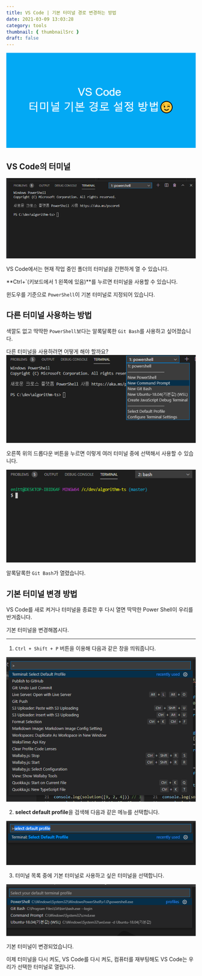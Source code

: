```yaml
---
title: VS Code | 기본 터미널 경로 변경하는 방법
date: 2021-03-09 13:03:28
category: tools
thumbnail: { thumbnailSrc }
draft: false
---
```


![picture 23](images/2021-03-09/36a1be62ddbdb910eff6759144d3b2df0b7204638708da16dacb3b64665431f3.png)

## VS Code의 터미널

![picture 3](images/2021-04-16/7d186eb9e2a9a1d22afcfe13dc7c1689f56d5290c6c7ae0c1bc207f422bec9e5.png)

VS Code에서는 현재 작업 중인 폴더의 터미널을 간편하게 열 수 있습니다.

**Ctrl+`(키보드에서 1 왼쪽에 있음)**를 누르면 터미널을 사용할 수 있습니다.

윈도우를 기준으로 `PowerShell`이 기본 터미널로 지정되어 있습니다.

## 다른 터미널 사용하는 방법

색깔도 없고 딱딱한 `PowerShell`보다는 알록달록한 `Git Bash`를 사용하고 싶어졌습니다.

다른 터미널을 사용하려면 어떻게 해야 할까요?
![picture 4](images/2021-04-16/e15398f6ec1bb337d17e4b6a37d8a059f2a7c1831e0b140adae27dbd0160ad2a.png)

오른쪽 위의 드롭다운 버튼을 누르면 이렇게 여러 터미널 중에 선택해서 사용할 수 있습니다.

![picture 5](images/2021-04-16/be8609a4b1097be3ee2706bb985b717ee4a8ebe8f8cafc7d5ee1b23a7832beac.png)

알록달록한 `Git Bash`가 열렸습니다.

## 기본 터미널 변경 방법

VS Code를 새로 켜거나 터미널을 종료한 후 다시 열면 딱딱한 Power Shell이 우리를 반겨줍니다.

기본 터미널을 변경해봅시다.

---

1. `Ctrl + Shift + P` 버튼을 이용해 다음과 같은 창을 띄워줍니다.

![picture 8](images/2021-04-16/f2f430678056a379b8feaeb387041a2db8cb3ff5630c1886001139fde759bfe5.png)

2. **select default profile**을 검색해 다음과 같은 메뉴를 선택합니다.

![picture 7](images/2021-04-16/38ca16d79bb12e94b664c7ddef05ad70b145e34aaa7523587f72298e593deeb9.png)

3. 터미널 목록 중에 기본 터미널로 사용하고 싶은 터미널을 선택합니다.

![picture 6](images/2021-04-16/c6a4ade2320f4dcfeb0222fd79cae72c39ff8d886d6daff4a9a2643ea98a1996.png)

기본 터미널이 변경되었습니다.

이제 터미널을 다시 켜도, VS Code를 다시 켜도, 컴퓨터를 재부팅해도 VS Code는 우리가 선택한 터미널로 열립니다.
